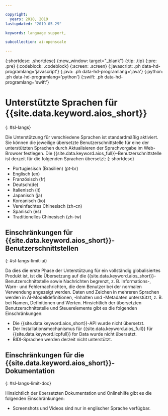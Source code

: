 ```yaml
---

copyright:
  years: 2018, 2019
lastupdated: "2019-05-29"

keywords: language support, 

subcollection: ai-openscale

---
```


{:shortdesc: .shortdesc}
{:new_window: target="_blank"}
{:tip: .tip}
{:pre: .pre}
{:codeblock: .codeblock}
{:screen: .screen}
{:javascript: .ph data-hd-programlang='javascript'}
{:java: .ph data-hd-programlang='java'}
{:python: .ph data-hd-programlang='python'}
{:swift: .ph data-hd-programlang='swift'}

# Unterstützte Sprachen für {{site.data.keyword.aios_short}}
{: #sl-langs}

Die Unterstützung für verschiedene Sprachen ist standardmäßig aktiviert. Sie können die jeweilige übersetzte Benutzerschnittstelle für eine der unterstützten Sprachen durch Aktualisieren der Sprachvorgabe im Web-Browser festlegen. Die {{site.data.keyword.aios_full}}-Benutzerschnittstelle ist derzeit für die folgenden Sprachen übersetzt: 
{: shortdesc}

- Portugiesisch (Brasilien) (pt-br)
- Englisch (en)
- Französisch (fr)
- Deutsch(de)
- Italienisch (it)
- Japanisch (ja)
- Koreanisch (ko)
- Vereinfachtes Chinesisch (zh-cn)
- Spanisch (es)
- Traditionelles Chinesisch (zh-tw)

## Einschränkungen für {{site.data.keyword.aios_short}}-Benutzerschnittstellen
{: #sl-langs-limit-ui}

Da dies die erste Phase der Unterstützung für ein vollständig globalisiertes Produkt ist, ist die Übersetzung auf die {{site.data.keyword.aios_short}}-Benutzerschnittstelle sowie Nachrichten begrenzt, z. B. Informations-, Warn- und Fehlernachrichten, die dem Benutzer bei der normalen Verwendung angezeigt werden. Daten und Zeichen in mehreren Sprachen werden in AI-Modelldefinitionen, -Inhalten und -Metadaten unterstützt, z. B. bei Namen, Definitionen und Werten. Hinsichtlich der übersetzten Benutzerschnittstelle und Steuerelemente gibt es die folgenden Einschränkungen:

- Die {{site.data.keyword.aios_short}}-API wurde nicht übersetzt.
- Der Installationsmechanismus für {{site.data.keyword.aios_full}} für {{site.data.keyword.icpfull}} for Data wurde nicht übersetzt.
- BIDI-Sprachen werden derzeit nicht unterstützt.

## Einschränkungen für die {{site.data.keyword.aios_short}}-Dokumentation
{: #sl-langs-limit-doc}

Hinsichtlich der übersetzten Dokumentation und Onlinehilfe gibt es die folgenden Einschränkungen:

- Screenshots und Videos sind nur in englischer Sprache verfügbar.

